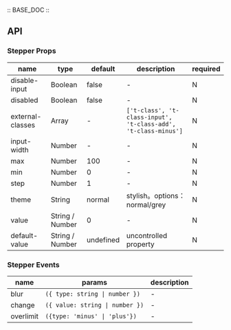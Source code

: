 :: BASE_DOC ::

## API

### Stepper Props

name | type | default | description | required
-- | -- | -- | -- | --
disable-input | Boolean | false | \- | N
disabled | Boolean | false | \- | N
external-classes | Array | - | `['t-class', 't-class-input', 't-class-add', 't-class-minus']` | N
input-width | Number | - | \- | N
max | Number | 100 | \- | N
min | Number | 0 | \- | N
step | Number | 1 | \- | N
theme | String | normal | stylish。options：normal/grey | N
value | String / Number | 0 | \- | N
default-value | String / Number | undefined | uncontrolled property | N

### Stepper Events

name | params | description
-- | -- | --
blur | `({ type: string \| number })` | \-
change | `({ value: string \| number })` | \-
overlimit | `({type: 'minus' \| 'plus'})` | \-
